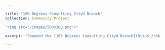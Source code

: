 ```yaml
---

title: "180 Degrees Consulting CityU Branch"
collection: Community Project

"<img src='/images/500x300.png'>"

excerpt: "Founded the [180 Degrees Consulting CityU Branch](https://hk.linkedin.com/company/180dc-cityu) after my academic exchange to Copenhagen with the hope of generating social impact in Hong Kong. It was back in the days during Covid-19 and I am eternally grateful for everyone who showed up to make this possible."

---
```

